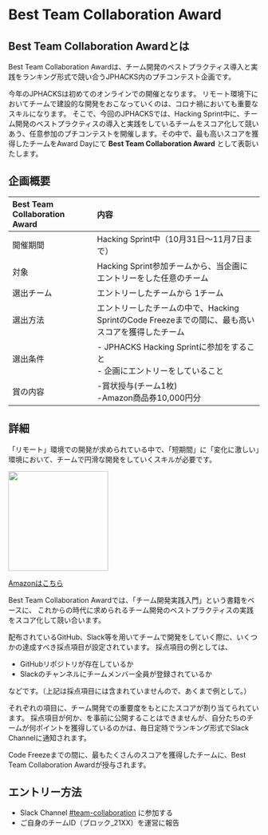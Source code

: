 # Best Team Collaboration Award
## Best Team Collaboration Awardとは

Best Team Collaboration Awardは、チーム開発のベストプラクティス導入と実践をランキング形式で競い合うJPHACKS内のプチコンテスト企画です。

今年のJPHACKSは初めてのオンラインでの開催となります。
リモート環境下においてチームで建設的な開発をおこなっていくのは、コロナ禍においても重要なスキルになります。
そこで、今回のJPHACKSでは、Hacking Sprint中に、チーム開発のベストプラクティスの導入と実践をしているチームをスコア化して競いあう、任意参加のプチコンテストを開催します。その中で、最も高いスコアを獲得したチームをAward Dayにて **Best Team Collaboration Award** として表彰いたします。

## 企画概要

|Best Team Collaboration Award | 内容 |
|:-----------|:------------|
| 開催期間 | Hacking Sprint中（10月31日〜11月7日まで）|
| 対象 | Hacking Sprint参加チームから、当企画にエントリーをした任意のチーム|
| 選出チーム | エントリーしたチームから 1チーム |
| 選出方法 | エントリーしたチームの中で、Hacking SprintのCode Freezeまでの間に、最も高いスコアを獲得したチーム |
| 選出条件 | - JPHACKS Hacking Sprintに参加をすること<br> - 企画にエントリーをしていること |
| 賞の内容 | -賞状授与(チーム1枚)<br>-Amazon商品券10,000円分<br> |

## 詳細

「リモート」環境での開発が求められている中で、「短期間」に「変化に激しい」環境において、チームで円滑な開発をしていくスキルが必要です。

<img src="https://images-na.ssl-images-amazon.com/images/I/81qsTUjiLTL.jpg" width="200px">

[Amazonはこちら](https://www.amazon.co.jp/%E3%83%81%E3%83%BC%E3%83%A0%E9%96%8B%E7%99%BA%E5%AE%9F%E8%B7%B5%E5%85%A5%E9%96%80-%E5%85%B1%E5%90%8C%E4%BD%9C%E6%A5%AD%E3%82%92%E5%86%86%E6%BB%91%E3%81%AB%E8%A1%8C%E3%81%86%E3%83%84%E3%83%BC%E3%83%AB%E3%83%BB%E3%83%A1%E3%82%BD%E3%83%83%E3%83%89-WEB-PRESS-plus/dp/4774164283)

Best Team Collaboration Awardでは、「チーム開発実践入門」という書籍をベースに、
これからの時代に求められるチーム開発のベストプラクティスの実践をスコア化して競い合います。

配布されているGitHub、Slack等を用いてチームで開発をしていく際に、いくつかの達成すべき採点項目が設定されています。
採点項目の例としては、

- GitHubリポジトリが存在しているか
- Slackのチャンネルにチームメンバー全員が登録されているか

などです。（上記は採点項目には含まれていませんので、あくまで例として。）

それぞれの項目に、チーム開発での重要度をもとにたスコアが割り当てられています。
採点項目が何か、を事前に公開することはできませんが、自分たちのチームが何ポイントを獲得しているのかは、毎日定時でランキング形式でSlack Channelに通知されます。

Code Freezeまでの間に、最もたくさんのスコアを獲得したチームに、Best Team Collaboration Awardが授与されます。

## エントリー方法

- Slack Channel [#team-collaboration](https://jphacks2021.slack.com/archives/C02GY82BFH8) に参加する
- ご自身のチームID（ブロック_21XX）を運営に報告

